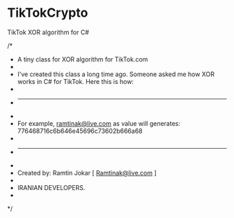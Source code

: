 # TikTokCrypto
TikTok XOR algorithm for C#

/*
 * A tiny class for XOR algorithm for TikTok.com
 * 
 * I've created this class a long time ago. Someone asked me how XOR works in C# for TikTok. Here this is how:
 * 
 * -------------------------------------------------------------------------------------------------------------
 * 
 * For example, ramtinak@live.com as value will generates: 776468716c6b646e45696c73602b666a68
 * 
 * -------------------------------------------------------------------------------------------------------------
 * 
 * Created by: Ramtin Jokar [ Ramtinak@live.com ] 
 * 
 * IRANIAN DEVELOPERS.
 * 
 */
